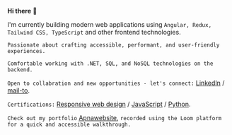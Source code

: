**Hi there** 👋


I'm currently building modern web applications using `Angular, Redux, Tailwind CSS, TypeScript` and other frontend technologies.

`Passionate about crafting accessible, performant, and user-friendly experiences.`

`Comfortable working with .NET, SQL, and NoSQL technologies on the backend.`

`Open to collabration and new opportunities - let's connect:` [LinkedIn](https://www.linkedin.com/in/umarmb) / [mail-to](imumar944@gmail.com).

`Certifications:` [Responsive web design](https://www.freecodecamp.org/certification/fccfc37f447-0dc0-4435-ac76-33d42f53a6ef/responsive-web-design) / [JavaScript](https://www.freecodecamp.org/certification/fccfc37f447-0dc0-4435-ac76-33d42f53a6ef/javascript-algorithms-and-data-structures) / [Python](https://www.coursera.org/account/accomplishments/certificate/CX36HDLWP3PG).

`Check out my portfolio` [Apnawebsite](https://www.loom.com/share/8c157f89fa674b7dbfb6dd9b18be37fa?sid=5068200f-d856-4587-a7a1-c3c76ddcfb25), `recorded using the Loom platform for a quick and accessible walkthrough.`
